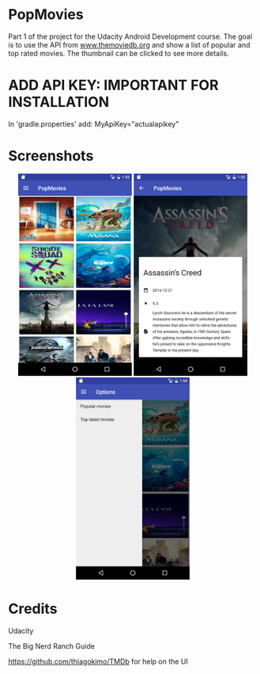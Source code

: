 # PopMovies

Part 1 of the project for the Udacity Android Development course.
The goal is to use the API from www.themoviedb.org and show a list of popular and top rated movies. The thumbnail can be clicked to see more details. 

# ADD API KEY: IMPORTANT FOR INSTALLATION

In 'gradle.properties' add:   MyApiKey="actualapikey" 

# Screenshots

<p align="center">
  <img src="https://github.com/PJ-VDB/PopMovies/blob/master/screenshot_overview.png" width="230"/>
  <img src="https://github.com/PJ-VDB/PopMovies/blob/master/screenshot_detail.png" width="230"/>
  <img src="https://github.com/PJ-VDB/PopMovies/blob/master/screenshot_options.png" width="230"/>
</p>


# Credits

Udacity

The Big Nerd Ranch Guide 

https://github.com/thiagokimo/TMDb for help on the UI



